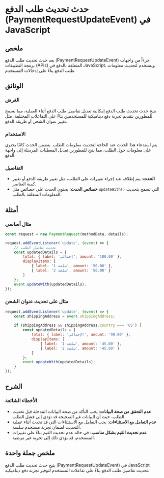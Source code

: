 <!--
Meta Description: # حدث تحديث طلب الدفع (PaymentRequestUpdateEvent) في JavaScript ## ملخص يعد حدث تحديث طلب الدفع (PaymentRequestUpdateEvent) جزءاً من واجهات برمجة التط...
Meta Keywords: تحديث, الدفع, على, طلب, الطلب
-->

# حدث تحديث طلب الدفع (PaymentRequestUpdateEvent) في JavaScript

## ملخص
يعد حدث تحديث طلب الدفع (PaymentRequestUpdateEvent) جزءاً من واجهات برمجة التطبيقات (APIs) المتعلقة بالدفع في JavaScript، ويستخدم لتحديث معلومات طلب الدفع بناءً على إدخالات المستخدم.

## الوثائق
### الغرض
يتيح حدث تحديث طلب الدفع إمكانية تعديل تفاصيل طلب الدفع أثناء العملية، مما يسمح للمطورين بتقديم تجربة دفع ديناميكية للمستخدمين بناءً على التفاعلات المختلفة، مثل تغيير عنوان الشحن أو طريقة الدفع.

### الاستخدام
يتم استدعاء هذا الحدث عند الحاجة لتحديث معلومات الطلب. يتضمن الحدث كائنًا يحتوي على معلومات حول الطلب، مما يتيح للمطورين تعديل المعطيات المرسلة إلى واجهة الدفع.

### التفاصيل
- **الحدث**: يتم إطلاقه عند إجراء تغييرات على الطلب، مثل تغيير طريقة الدفع أو تغيير كمية العناصر.
- **خصائص الحدث**: يحتوي الحدث على خصائص مثل `updateWith()` التي تسمح بتحديث المعلومات المتعلقة بالطلب.

## أمثلة
### مثال أساسي
```javascript
const request = new PaymentRequest(methodData, details);

request.addEventListener('update', (event) => {
    // تحديث تفاصيل الطلب
    const updatedDetails = {
        total: { label: 'إجمالي', amount: '100.00' },
        displayItems: [
            { label: 'سلعة 1', amount: '50.00' },
            { label: 'سلعة 2', amount: '50.00' }
        ]
    };
    event.updateWith(updatedDetails);
});
```

### مثال على تحديث عنوان الشحن
```javascript
request.addEventListener('update', (event) => {
    const shippingAddress = event.shippingAddress;
    
    if (shippingAddress && shippingAddress.country === 'US') {
        const updatedDetails = {
            total: { label: 'الإجمالي', amount: '90.00' },
            displayItems: [
                { label: 'سلعة 1', amount: '45.00' },
                { label: 'سلعة 2', amount: '45.00' }
            ]
        };
        event.updateWith(updatedDetails);
    }
});
```

## الشرح
### الأخطاء الشائعة
- **عدم التحقق من صحة البيانات**: يجب التأكد من صحة البيانات المدخلة قبل تحديث الطلب، حيث أن البيانات غير الصحيحة قد تؤدي إلى فشل الطلب.
- **عدم التعامل مع الاستثناءات**: يجب التعامل مع الاستثناءات التي قد تحدث أثناء عملية التحديث لضمان تجربة مستخدم سلسة.
- **عدم تحديث القيم بشكل مناسب**: في حالة عدم تحديث القيم بناءً على تغييرات المستخدم، قد يؤدي ذلك إلى تجربة غير مرضية.

## ملخص جملة واحدة
يتيح حدث تحديث طلب الدفع (PaymentRequestUpdateEvent) في JavaScript تحديث تفاصيل طلب الدفع بناءً على تفاعلات المستخدم لتوفير تجربة دفع ديناميكية.